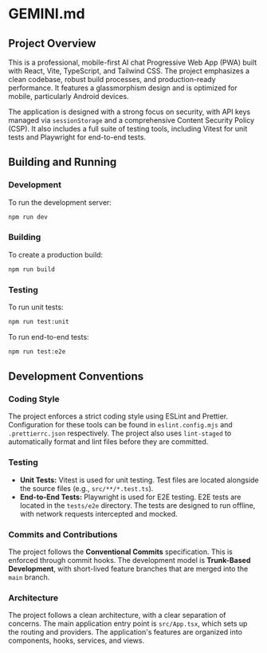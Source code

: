 # GEMINI.md

## Project Overview

This is a professional, mobile-first AI chat Progressive Web App (PWA) built with React, Vite, TypeScript, and Tailwind CSS. The project emphasizes a clean codebase, robust build processes, and production-ready performance. It features a glassmorphism design and is optimized for mobile, particularly Android devices.

The application is designed with a strong focus on security, with API keys managed via `sessionStorage` and a comprehensive Content Security Policy (CSP). It also includes a full suite of testing tools, including Vitest for unit tests and Playwright for end-to-end tests.

## Building and Running

### Development

To run the development server:

```bash
npm run dev
```

### Building

To create a production build:

```bash
npm run build
```

### Testing

To run unit tests:

```bash
npm run test:unit
```

To run end-to-end tests:

```bash
npm run test:e2e
```

## Development Conventions

### Coding Style

The project enforces a strict coding style using ESLint and Prettier. Configuration for these tools can be found in `eslint.config.mjs` and `.prettierrc.json` respectively. The project also uses `lint-staged` to automatically format and lint files before they are committed.

### Testing

- **Unit Tests:** Vitest is used for unit testing. Test files are located alongside the source files (e.g., `src/**/*.test.ts`).
- **End-to-End Tests:** Playwright is used for E2E testing. E2E tests are located in the `tests/e2e` directory. The tests are designed to run offline, with network requests intercepted and mocked.

### Commits and Contributions

The project follows the **Conventional Commits** specification. This is enforced through commit hooks. The development model is **Trunk-Based Development**, with short-lived feature branches that are merged into the `main` branch.

### Architecture

The project follows a clean architecture, with a clear separation of concerns. The main application entry point is `src/App.tsx`, which sets up the routing and providers. The application's features are organized into components, hooks, services, and views.
